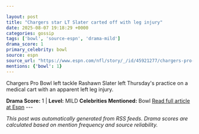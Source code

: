 ```yaml
---

layout: post
title: "Chargers star LT Slater carted off with leg injury"
date: 2025-08-07 19:18:29 +0000
categories: gossip
tags: ['bowl', 'source-espn', 'drama-mild']
drama_score: 1
primary_celebrity: bowl
source: espn
source_url: "https://www.espn.com/nfl/story/_/id/45921277/chargers-pro-bowl-lt-rashawn-slater-carted-leg-injury"
mentions: {'bowl': 1}
---
```


Chargers Pro Bowl left tackle Rashawn Slater left Thursday's practice on a medical cart with an apparent left leg injury.

**Drama Score:** 1 | **Level:** MILD **Celebrities Mentioned:** Bowl [Read full article at Espn](https://www.espn.com/nfl/story/_/id/45921277/chargers-pro-bowl-lt-rashawn-slater-carted-leg-injury) --- 

*This post was automatically generated from RSS feeds. Drama scores are calculated based on mention frequency and source reliability.*
